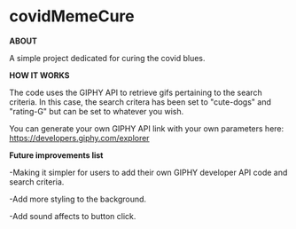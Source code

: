 # covidMemeCure

**ABOUT**

A simple project dedicated for curing the covid blues.

**HOW IT WORKS**

The code uses the GIPHY API to retrieve gifs pertaining to the search criteria. In this case, the search critera has been set to "cute-dogs" and "rating-G" but can be set to whatever you wish.

You can generate your own GIPHY API link with your own parameters here:
https://developers.giphy.com/explorer

**Future improvements list**

-Making it simpler for users to add their own GIPHY developer API code and search criteria.

-Add more styling to the background.

-Add sound affects to button click.
